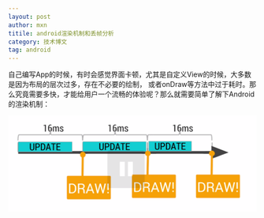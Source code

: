 ```yaml
---
layout: post
author: mxn
titile: android渲染机制和丢帧分析
category: 技术博文
tag: android
---
```


自己编写App的时候，有时会感觉界面卡顿，尤其是自定义View的时候，大多数是因为布局的层次过多，存在不必要的绘制，
或者onDraw等方法中过于耗时。那么究竟需要多快，才能给用户一个流畅的体验呢？那么就需要简单了解下Android的渲染机制：

![](https://raw.githubusercontent.com/mxn21/mxn21.github.io/master/public/img/img68.png)

